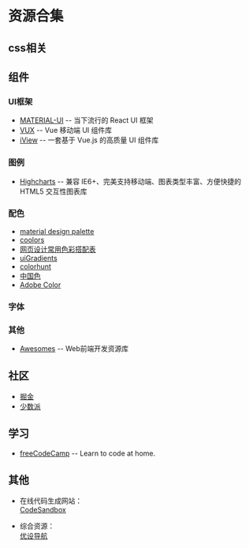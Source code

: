 # 资源合集

## css相关

## 组件

### UI框架

- [MATERIAL-UI](https://material-ui.com/zh/) -- 当下流行的 React UI 框架
- [VUX](https://doc.vux.li/zh-CN/) -- Vue 移动端 UI 组件库
- [iView](http://iview.talkingdata.com/#/) -- 一套基于 Vue.js 的高质量
UI 组件库

### 图例
- [Highcharts](https://www.highcharts.com.cn/) -- 兼容 IE6+、完美支持移动端、图表类型丰富、方便快捷的 HTML5 交互性图表库

### 配色

- [material design palette](https://www.materialpalette.com/)
- [coolors](https://coolors.co/)
- [网页设计常用色彩搭配表](http://tool.c7sky.com/webcolor/)
- [uiGradients](https://uigradients.com/#Flare)
- [colorhunt](https://colorhunt.co/)
- [中国色](http://zhongguose.com/)
- [Adobe Color](https://color.adobe.com/zh/)

### 字体


### 其他
- [Awesomes](https://www.awesomes.cn/) -- Web前端开发资源库

## 社区
- [掘金](https://juejin.im/)
- [少数派](https://sspai.com/)

## 学习
- [freeCodeCamp](https://www.freecodecamp.org/) -- Learn to code at home.

## 其他

- 在线代码生成网站：  
  [CodeSandbox](https://codesandbox.io/)

- 综合资源：  
  [优设导航 ](https://hao.uisdc.com/)